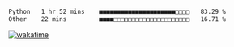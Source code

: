 
 <!--START_SECTION:waka-->

```txt
Python   1 hr 52 mins    ■■■■■■■■■■■■■■■■■■■■■□□□□   83.29 %
Other    22 mins         ■■■■□□□□□□□□□□□□□□□□□□□□□   16.71 %
```

<!--END_SECTION:waka-->

[![wakatime](https://wakatime.com/badge/user/8f47ca76-7ab1-43a1-9479-d511fbd1982b.svg)](https://wakatime.com/@8f47ca76-7ab1-43a1-9479-d511fbd1982b)
